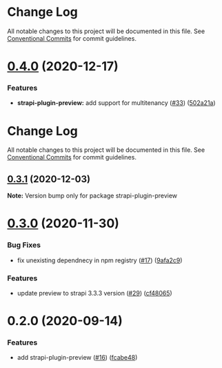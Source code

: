 # Change Log

All notable changes to this project will be documented in this file.
See [Conventional Commits](https://conventionalcommits.org) for commit guidelines.

# [0.4.0](https://github.com/VirtusLab/strapi-molecules/compare/strapi-plugin-preview@0.3.1...strapi-plugin-preview@0.4.0) (2020-12-17)


### Features

* **strapi-plugin-preview:** add support for multitenancy ([#33](https://github.com/VirtusLab/strapi-molecules/issues/33)) ([502a21a](https://github.com/VirtusLab/strapi-molecules/commit/502a21aacb13c9465ac76fa05143b006d92c0b13))





# Change Log

All notable changes to this project will be documented in this file. See
[Conventional Commits](https://conventionalcommits.org) for commit guidelines.

## [0.3.1](https://github.com/VirtusLab/strapi-molecules/compare/strapi-plugin-preview@0.3.0...strapi-plugin-preview@0.3.1) (2020-12-03)

**Note:** Version bump only for package strapi-plugin-preview

# [0.3.0](https://github.com/VirtusLab/strapi-molecules/compare/strapi-plugin-preview@0.2.0...strapi-plugin-preview@0.3.0) (2020-11-30)

### Bug Fixes

- fix unexisting dependnecy in npm registry
  ([#17](https://github.com/VirtusLab/strapi-molecules/issues/17))
  ([9afa2c9](https://github.com/VirtusLab/strapi-molecules/commit/9afa2c97c52c9586e842ce54f2fda105b1fe274f))

### Features

- update preview to strapi 3.3.3 version
  ([#29](https://github.com/VirtusLab/strapi-molecules/issues/29))
  ([cf48065](https://github.com/VirtusLab/strapi-molecules/commit/cf48065497a5f206191daefb21780343e3b8344c))

# 0.2.0 (2020-09-14)

### Features

- add strapi-plugin-preview
  ([#16](https://github.com/VirtusLab/strapi-molecules/issues/16))
  ([fcabe48](https://github.com/VirtusLab/strapi-molecules/commit/fcabe488004560ae8b7ac58087b33d7378445253))
